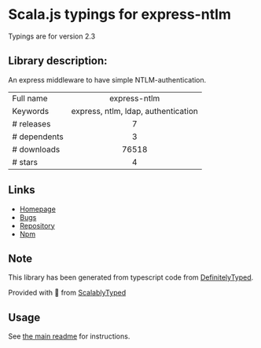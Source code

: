
# Scala.js typings for express-ntlm

Typings are for version 2.3

## Library description:
An express middleware to have simple NTLM-authentication.

|                    |                 |
| ------------------ | :-------------: |
| Full name          | express-ntlm |
| Keywords           | express, ntlm, ldap, authentication |
| # releases         | 7 |
| # dependents       | 3 |
| # downloads        | 76518 |
| # stars            | 4 |

## Links
- [Homepage](https://github.com/einfallstoll/express-ntlm)
- [Bugs](https://github.com/einfallstoll/express-ntlm/issues)
- [Repository](https://github.com/einfallstoll/express-ntlm)
- [Npm](https://www.npmjs.com/package/express-ntlm)
    


## Note
This library has been generated from typescript code from [DefinitelyTyped](https://definitelytyped.org).

Provided with :purple_heart: from [ScalablyTyped](https://github.com/oyvindberg/ScalablyTyped)

## Usage
See [the main readme](../../readme.md) for instructions.


